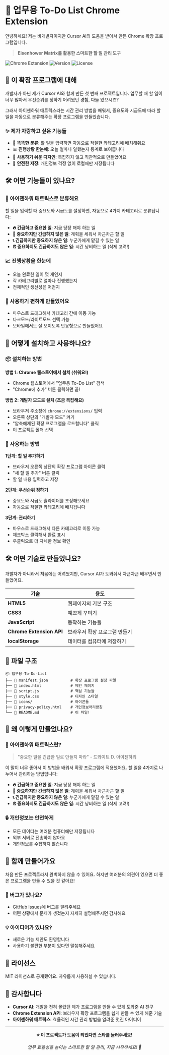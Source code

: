 # 📝 업무용 To-Do List Chrome Extension

안녕하세요! 저는 비개발자이지만 Cursor AI의 도움을 받아서 만든 Chrome 확장 프로그램입니다. 

> **Eisenhower Matrix를 활용한 스마트한 할 일 관리 도구**

![Chrome Extension](https://img.shields.io/badge/Chrome-Extension-green?style=for-the-badge&logo=google-chrome)
![Version](https://img.shields.io/badge/Version-1.0.0-blue?style=for-the-badge)
![License](https://img.shields.io/badge/License-MIT-yellow?style=for-the-badge)

## 🎯 이 확장 프로그램에 대해

개발자가 아닌 제가 Cursor AI와 함께 만든 첫 번째 프로젝트입니다. 업무할 때 할 일이 너무 많아서 우선순위를 정하기 어려웠던 경험, 다들 있으시죠? 

그래서 아이젠하워 매트릭스라는 시간 관리 방법을 배워서, 중요도와 시급도에 따라 할 일을 자동으로 분류해주는 확장 프로그램을 만들었습니다.

### ✨ 제가 자랑하고 싶은 기능들

- 🎯 **똑똑한 분류**: 할 일을 입력하면 자동으로 적절한 카테고리에 배치해줘요
- 📊 **진행상황 한눈에**: 오늘 얼마나 일했는지 통계로 보여줍니다
- 🎨 **사용하기 쉬운 디자인**: 복잡하지 않고 직관적으로 만들었어요
- 💾 **안전한 저장**: 개인정보 걱정 없이 로컬에만 저장됩니다

## 🛠️ 어떤 기능들이 있나요?

### 🎯 아이젠하워 매트릭스로 분류해요
할 일을 입력할 때 중요도와 시급도를 설정하면, 자동으로 4가지 카테고리로 분류됩니다:

- **🔥 긴급하고 중요한 일**: 지금 당장 해야 하는 일
- **📅 중요하지만 긴급하지 않은 일**: 계획을 세워서 차근차근 할 일  
- **📞 긴급하지만 중요하지 않은 일**: 누군가에게 맡길 수 있는 일
- **⏰ 중요하지도 긴급하지도 않은 일**: 시간 낭비하는 일 (삭제 고려!)

### 📈 진행상황을 한눈에
- 오늘 완료한 일이 몇 개인지
- 각 카테고리별로 얼마나 진행했는지
- 전체적인 생산성은 어떤지

### 🎨 사용하기 편하게 만들었어요
- 마우스로 드래그해서 카테고리 간에 이동 가능
- 다크모드/라이트모드 선택 가능
- 모바일에서도 잘 보이도록 반응형으로 만들었어요

## 🚀 어떻게 설치하고 사용하나요?

### 📦 설치하는 방법

**방법 1: Chrome 웹스토어에서 설치 (쉬워요!)**
- Chrome 웹스토어에서 "업무용 To-Do List" 검색
- "Chrome에 추가" 버튼 클릭하면 끝!

**방법 2: 개발자 모드로 설치 (조금 복잡해요)**
- 브라우저 주소창에 `chrome://extensions/` 입력
- 오른쪽 상단의 "개발자 모드" 켜기
- "압축해제된 확장 프로그램을 로드합니다" 클릭
- 이 프로젝트 폴더 선택

### 📝 사용하는 방법

**1단계: 할 일 추가하기**
- 브라우저 오른쪽 상단의 확장 프로그램 아이콘 클릭
- "새 할 일 추가" 버튼 클릭
- 할 일 내용 입력하고 저장

**2단계: 우선순위 정하기**
- 중요도와 시급도 슬라이더를 조정해보세요
- 자동으로 적절한 카테고리에 배치됩니다

**3단계: 관리하기**
- 마우스로 드래그해서 다른 카테고리로 이동 가능
- 체크박스 클릭해서 완료 표시
- 우클릭으로 더 자세한 정보 확인

## 🛠️ 어떤 기술로 만들었나요?

개발자가 아니라서 처음에는 어려웠지만, Cursor AI가 도와줘서 차근차근 배우면서 만들었어요.

| 기술 | 용도 |
|------|------|
| **HTML5** | 웹페이지의 기본 구조 |
| **CSS3** | 예쁘게 꾸미기 |
| **JavaScript** | 동작하는 기능들 |
| **Chrome Extension API** | 브라우저 확장 프로그램 만들기 |
| **localStorage** | 데이터를 컴퓨터에 저장하기 |

## 📁 파일 구조

```
📦 업무용-To-Do-List
├── 📄 manifest.json          # 확장 프로그램 설정 파일
├── 📄 index.html             # 메인 페이지
├── 📄 script.js              # 핵심 기능들
├── 📄 style.css              # 디자인 스타일
├── 📁 icons/                 # 아이콘들
├── 📄 privacy-policy.html    # 개인정보처리방침
└── 📄 README.md              # 이 파일!
```

## 🎯 왜 이렇게 만들었나요?

### 🧠 아이젠하워 매트릭스란?
> "중요한 일을 긴급한 일로 만들지 마라" - 드와이트 D. 아이젠하워

이 말이 너무 좋아서 이 방법을 배워서 확장 프로그램에 적용했어요. 할 일을 4가지로 나누어서 관리하는 방법입니다:

- **🔥 긴급하고 중요한 일**: 지금 당장 해야 하는 일
- **📅 중요하지만 긴급하지 않은 일**: 계획을 세워서 차근차근 할 일
- **📞 긴급하지만 중요하지 않은 일**: 누군가에게 맡길 수 있는 일  
- **⏰ 중요하지도 긴급하지도 않은 일**: 시간 낭비하는 일 (삭제 고려!)

### 🔒 개인정보는 안전하게
- 모든 데이터는 여러분 컴퓨터에만 저장됩니다
- 외부 서버로 전송하지 않아요
- 개인정보를 수집하지 않습니다

## 🤝 함께 만들어가요

처음 만든 프로젝트라서 완벽하지 않을 수 있어요. 하지만 여러분의 의견이 있으면 더 좋은 프로그램을 만들 수 있을 것 같아요!

### 🐛 버그가 있나요?
- GitHub Issues에 버그를 알려주세요
- 어떤 상황에서 문제가 생겼는지 자세히 설명해주시면 감사해요

### 💡 아이디어가 있나요?
- 새로운 기능 제안도 환영합니다
- 사용하기 불편한 부분이 있다면 말씀해주세요

## 📄 라이선스

MIT 라이선스로 공개했어요. 자유롭게 사용하실 수 있습니다.

## 🙏 감사합니다

- **Cursor AI**: 개발을 전혀 몰랐던 제가 프로그램을 만들 수 있게 도와준 AI 친구
- **Chrome Extension API**: 브라우저 확장 프로그램을 쉽게 만들 수 있게 해준 기술
- **아이젠하워 매트릭스**: 효율적인 시간 관리 방법을 알려준 멋진 아이디어

---

<div align="center">

**⭐ 이 프로젝트가 도움이 되었다면 스타를 눌러주세요!**

*업무 효율성을 높이는 스마트한 할 일 관리, 지금 시작하세요! 🚀*

</div> 
